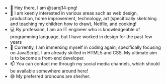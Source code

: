 - 👋 Hey there, I am @saroj14-png!
- 👀 I am keenly interested in various areas such as web design, production, home improvement, technology, art (specifically sketching and teaching my children how to draw), Netflix, and cooking!
- 💻 By profession, I am an IT engineer who is knowledgeable of programming language, but I have worked in design for the past few years
- 🌱 Currently, I am immersing myself in coding again, specifically focusing on JavaScript. I am already skilled in HTML5 and CSS. My ultimate aim is to become a front-end developer.
- 📫 You can contact me through my social media channels, which should be available somewhere around here!
- 😄 My preferred pronouns are she/her.

<!---
saroj14-png/saroj14-png is a ✨ special ✨ repository because its `README.md` (this file) appears on your GitHub profile.
You can click the Preview link to take a look at your changes.
--->
